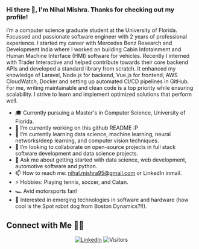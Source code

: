 ### Hi there 👋, I'm Nihal Mishra. Thanks for checking out my profile!

I’m a computer science graduate student at the University of Florida. Focussed and passionate software engineer with 2 years of professional experience. I started my career with Mercedes Benz Research and Development India where I worked on building Cabin Infotainment and Human Machine Interface (HMI) software for vehicles. Recently I interned with Trader Interactive and helped contribute towards their core backend APIs and developed a standard library from scratch. It enhanced my knowledge of Laravel, Node.js for backend, Vue.js for frontend, AWS CloudWatch, Docker and setting up automated CI/CD pipelines in GitHub. For me, writing maintainable and clean code is a top priority while ensuring scalability. I strive to learn and implement optimized solutions that perform well. 

- 🎓 Currently pursuing a Master's in Computer Science, University of Florida.
- 🔭 I’m currently working on this github README :P
- 🌱 I’m currently learning data science, machine learning, neural networks/deep learning, and computer vision techniques.
- 👯 I’m looking to collaborate on open-source projects in full stack software development and data science projects.
- 💬 Ask me about getting started with data science, web development, automotive software and python.
- 📫 How to reach me: [nihal.mishra95@gmail.com](mailto:nihal.mishra95@gmail.com) or LinkedIn inmail.
- ⚡ Hobbies: Playing tennis, soccer, and Catan. 
- 🏎️ Avid motorsports fan! 
- 🤖 Interested in emerging technologies in software and hardware (how cool is the Spot robot dog from Boston Dynamics?!!).

## Connect with Me 🤝🏻

<p align="center">
<a href="https://linkedin.com/in/nihalmishra"><img alt="LinkedIn" src="https://img.shields.io/static/v1?label=LinkedIn&message=linkedin.com/in/nihalmishra&color=Blue?style=flat&logo=linkedin"></a>
<img alt="Visitors" src="https://visitor-badge.laobi.icu/badge?page_id=nihalmishra">
</p>
